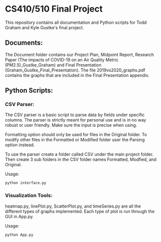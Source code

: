 # CS410/510 Final Project

This repository contains all documentation and Python scripts for Todd Graham and Kyle Gustke's final project. 

## Documents:

The Document folder contains our Project Plan, Midpoint Report, Research Paper (The impacts of COVID-19 on an Air Quality Metric (PM2.5)_Gustke_Graham) and Final Presentation (Graham_Gustke_Final_Presentation). The file 2019vs2020_graphs.pdf contains the graphs that are included in the Final Presentation appendix.

## Python Scripts:

### CSV Parser:

The CSV parser is a basic script to parse data by fields under specific columns.
The parser is strictly meant for personal use and is in no way robust or user friendly.
Make sure the input is precise when using.

Formatting option should only be used for files in the Original folder. To modify other files in the Formatted or Modified folder user the Parsing option instead.

To use the parser create a folder called CSV under the main project folder.
Then create 3 sub folders in the CSV folder names Formatted, Modfied, and Original. 

Usage: 

```python
python interface.py
```

### Visualization Tools:

heatmap.py, linePlot.py, ScatterPlot.py, and timeSeries.py are all the different types of graphs implemented. Each type of plot is run through the GUI in App.py. 

Usage: 

```python
python App.py
```